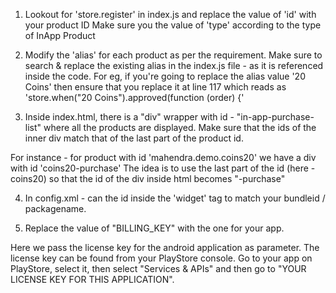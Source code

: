 1) Lookout for 'store.register' in index.js and replace the value of 'id' with your product ID
Make sure you the value of 'type' according to the type of InApp Product

2) Modify the 'alias' for each product as per the requirement. Make sure to search & replace the existing alias in the index.js file - as it is referenced inside the code. For eg, if you're going to replace the alias value '20 Coins' then ensure that you replace it at line 117 which reads as 'store.when("20 Coins").approved(function (order) {'

3) Inside index.html, there is a "div" wrapper with id - "in-app-purchase-list" where all the products are displayed.
Make sure that the ids of the inner div match that of the last part of the product id.

For instance - for product with id 'mahendra.demo.coins20' we have a div with id 'coins20-purchase'
The idea is to use the last part of the id (here - coins20) so that the id of the div inside html becomes "<last-part>-purchase"

4) In config.xml - can the id inside the 'widget' tag to match your bundleid / packagename. 

5) Replace the value of "BILLING_KEY" with the one for your app.

Here we pass the license key for the android application as parameter. The license key can be found from your PlayStore console. Go to your app on PlayStore, select it, then select "Services & APIs" and then go to "YOUR LICENSE KEY FOR THIS APPLICATION".


